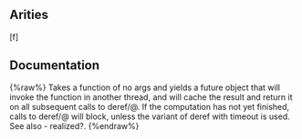 ## Arities
[f]

## Documentation
{%raw%}
Takes a function of no args and yields a future object that will
  invoke the function in another thread, and will cache the result and
  return it on all subsequent calls to deref/@. If the computation has
  not yet finished, calls to deref/@ will block, unless the variant
  of deref with timeout is used. See also - realized?.
{%endraw%}
